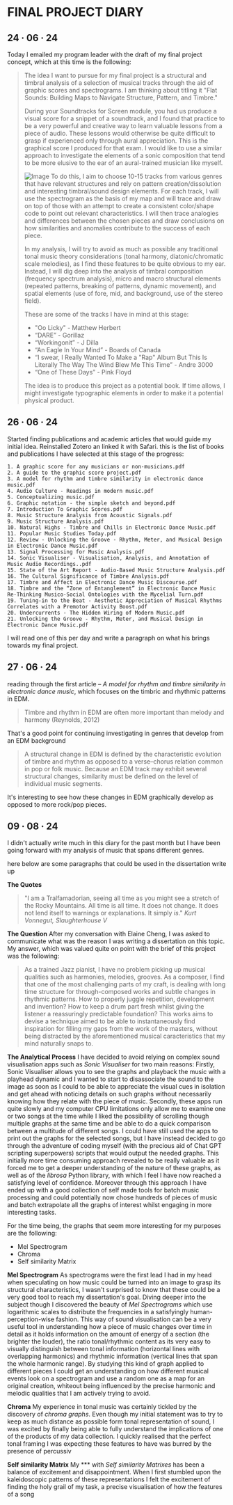 # FINAL PROJECT DIARY

## 24 · 06 · 24
Today I emailed my program leader with the draft of my final project concept, which at this time is the following:

> The idea I want to pursue for my final project is a structural and timbral analysis of a selection of musical tracks through the aid of graphic scores and spectrograms. I am thinking about titling it "Flat Sounds: Building Maps to Navigate Structure, Pattern, and Timbre."
 >
>During your Soundtracks for Screen module, you had us produce a visual score for a snippet of a soundtrack, and I found that practice to be a very powerful and creative way to learn valuable lessons from a piece of audio. These lessons would otherwise be quite difficult to grasp if experienced only through aural appreciation. This is the graphical score I produced for that exam. I would like to use a similar approach to investigate the elements of a sonic composition that tend to be more elusive to the ear of an aural-trained musician like myself.
> 
> ![Image](blob:https://stackedit.io/1776a279-35c0-4b6f-9e7e-a88735780bc6)
>  To do this, I aim to choose 10-15 tracks from various genres that have relevant structures and rely on pattern creation/dissolution and interesting timbral/sound design elements. For each track, I will use the spectrogram as the basis of my map and will trace and draw on top of those with an attempt to create a consistent color/shape code to point out relevant characteristics. I will then trace analogies and differences between the chosen pieces and draw conclusions on how similarities and anomalies contribute to the success of each piece.
> 
> In my analysis, I will try to avoid as much as possible any traditional tonal music theory considerations (tonal harmony, diatonic/chromatic scale melodies), as I find these features to be quite obvious to my ear. Instead, I will dig deep into the analysis of timbral composition (frequency spectrum analysis), micro and macro structural elements (repeated patterns, breaking of patterns, dynamic movement), and spatial elements (use of fore, mid, and background, use of the stereo field).
> 
> These are some of the tracks I have in mind at this stage:
> 
> -   "Oo Licky" - Matthew Herbert
> -   “DARE” - Gorillaz
> -   “Workingonit” - J Dilla
> -   “An Eagle In Your Mind” - Boards of Canada
> -   “I swear, I Really Wanted To Make a "Rap" Album But This Is Literally The Way The Wind Blew Me This Time” - Andre 3000
> -   “One of These Days” - Pink Floyd
> 
> The idea is to produce this project as a potential book. If time allows, I might investigate typographic elements in order to make it  a potential physical product.

## 26 · 06 · 24

Started finding publications and academic articles that would guide my initial idea. Reinstalled Zotero an linked it with Safari. this is the list of books and publications I have selected at this stage of the progress:


	1. A graphic score for any musicians or non-musicians.pdf
	2. A guide to the graphic score project.pdf
	3. A model for rhythm and timbre similarity in electronic dance music.pdf
	4. Audio Culture - Readings in modern music.pdf
	5. Conceptualizing music.pdf
	6. Graphic notation - the simple sketch and beyond.pdf
	7. Introduction To Graphic Scores.pdf
	8. Music Structure Analysis from Acoustic Signals.pdf
	9. Music Structure Analysis.pdf
	10. Natural Highs - Timbre and Chills in Electronic Dance Music.pdf
	11. Popular Music Studies Today.pdf
	12. Review - Unlocking the Groove - Rhythm, Meter, and Musical Design in Electronic Dance Music.pdf
	13. Signal Processing for Music Analysis.pdf
	14. Sonic Visualiser - Visualisation, Analysis, and Annotation of Music Audio Recordings..pdf
	15. State of the Art Report - Audio-Based Music Structure Analysis.pdf
	16. The Cultural Significance of Timbre Analysis.pdf
	17. Timbre and Affect in Electronic Dance Music Discourse.pdf
	18. Timbre and the “Zone of Entanglement” in Electronic Dance Music Re-Thinking Musico-Social Ontologies with the Mycelial Turn.pdf
	19. Tuning-in to the Beat - Aesthetic Appreciation of Musical Rhythms Correlates with a Premotor Activity Boost.pdf
	20. Undercurrents - The Hidden Wiring of Modern Music.pdf 
	21. Unlocking the Groove - Rhythm, Meter, and Musical Design in Electronic Dance Music.pdf

I will read one of this per day and write a paragraph on what his brings towards my final project.

## 27 · 06 · 24

reading through the first article – *A model for rhythm and timbre similarity in electronic dance music*, which focuses on the timbric and rhythmic patterns in EDM.
>Timbre and rhythm in EDM are often more important than melody and harmony (Reynolds, 2012)

That's a good point for continuing investigating in genres that develop from an EDM background

> A structural change in EDM is defined by the characteristic evolution of timbre and rhythm as opposed to a verse–chorus relation common in pop or folk music. Because an EDM track may exhibit several structural changes, similarity must be defined on the level of individual music segments.

It's interesting to see how these changes in EDM graphically develop as opposed to more rock/pop pieces.

## 09 · 08 · 24
I didn't actually write much in this diary for the past month but I have been going forward with my analysis of music that spans different genres.

here below are some paragraphs that could be used in the dissertation write up


**The Quotes**

> "I am a Tralfamadorian, seeing all time as you might see a stretch of the Rocky Mountains. All time is all time. It does not change. It does not lend itself to warnings or explanations. It simply *is*."
*Kurt Vonnegut, Slaughterhouse V*

**The Question**
After my conversation with Elaine Cheng, I was asked to communicate what was the reason I was writing a dissertation on this topic. My answer, which was valued quite on point with the brief of this project was the following:



> As a trained Jazz pianist, I have no problem picking up musical qualities such as harmonies, melodies, grooves. 
As a composer, I find that one of the most challenging parts of my craft, is dealing with long time structure for through-composed works and subtle changes in rhythmic patterns. How to properly juggle repetition, development and invention? How to keep a drum part fresh  whilst giving the listener a reassuringly predictable foundation?
This works aims to devise a technique aimed to be able to instantaneously find inspiration for filling my gaps  from the work of the masters, without being distracted by the aforementioned musical caracteristics that my mind naturally snaps to.

**The Analytical Process**
I have decided to avoid relying on complex sound visualisation apps such as *Sonic Visualiser* for two main reasons: Firstly, Sonic Visualiser allows you to see the graphs and playback the music with a playhead dynamic and I wanted to start to disassociate the sound to the image as soon as I could to be able to appreciate the visual cues in isolation and get ahead with noticing details on such graphs without necessarily knowing how they relate with the piece of music. Secondly, these apps run quite slowly and my computer CPU limitations only allow me to examine one or two songs at the time while I liked the possibility of scrolling though multiple graphs at the same time and be able to do a quick comparison between a multitude of different songs. I could have still used the apps to print out the graphs for the selected songs, but I have instead decided to go through the adventure of coding myself (with the precious aid of Chat GPT scripting superpowers) scripts that would output the needed graphs. This initially more time consuming approach revealed to be really valuable as it forced me to get a deeper understanding of the nature of these graphs, as well as of the *librosa* Python library, with which I feel I have now reached a satisfying level of confidence. Moreover through this approach I have ended up with a good collection of self made tools for batch music processing and could potentially now chose hundreds of pieces of music and batch extrapolate all the graphs of interest whilst engaging in more interesting tasks.


For the time being, the graphs that seem more interesting for my purposes are the following:

 - Mel Spectrogram 
 - Chroma 
 - Self similarity Matrix

 **Mel Spectrogram** 
As spectrograms were the first lead I had in my head when speculating on how music could be turned into an image to grasp its structural characteristics, I wasn't surprised to know that these could be a very good tool to reach my dissertation's goal. Diving deeper into the subject though I discovered the beauty of *Mel Spectrograms* which use logarithmic scales to distribute the frequencies in a satisfyingly human-perception-wise fashion.
This way of sound visualisation can be a very useful tool in understanding how a piece of music changes over time in detail as it holds information on the amount of energy of a section (the brighter the louder), the ratio tonal/rhythmic content as its very easy to visually distinguish between tonal information (horizontal lines with overlapping harmonics) and rhythmic information (vertical lines that span the whole harmonic range). By studying this kind of graph applied to different pieces I could get an understanding on how different musical events look on a spectrogram and use a random one as a map for an original creation, whiteout being influenced by the precise harmonic and melodic qualities that I am actively trying to avoid.

**Chroma**
My experience in tonal music was certainly tickled by the discovery of *chroma graphs*. Even though my initial statement was to try to keep as much distance as possible form tonal representation of sound, I was  excited by finally being able to fully understand the implications of one of the products of my data collection. I quickly realised that the perfect tonal framing I was expecting these features to have was burred by the presence of percussiv


**Self similarity Matrix**
My *** with *Self similarity Matrixes* has been a balance of excitement and disappointment. When I first stumbled upon the kaleidoscopic patterns of these representations I felt the excitement of finding the holy grail of my task, a precise visualisation of how the features of a song 
<!--stackedit_data:
eyJoaXN0b3J5IjpbMTkzNzQ3NjM2Myw0NDE5NzUzNjhdfQ==
-->